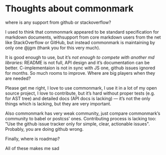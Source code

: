 # Thoughts about commonmark

where is any support from github or stackoverflow?

I used to think that commonmark appeared to be standard specification for markdown documents,
withsupport from core markdown users from the net like StackOverflow or GitHub, but instead
commonmark is maintaining by only one @jgm (thank you for this very much).

It is good enough to use, but it’s _not enough to compete with another md libraries_:
README is not full, API design and it’s documentation can be better. C-implementaion
is not in sync with JS one, github issues ignored for months. So much rooms to improve.
Where are big players when they are needed?

Please get me right, I love to use commonmark, I use it in a lot of my open source project,
I love to contribute, but it’s hard without proper tests (e.g. for AST tree) and detailed
docs (API docs is lacking) — it’s not the only things which is lacking, but they are very important.

Also commonmark has very weak community, just compare commonmark’s community to babel or
postcss’ ones. Contributing process is lacking too: "Use the github issue tracker only
for simple, clear, actionable issues". Probably, you are doing github wrong.

Finally, where is roadmap?

All of these makes me sad
